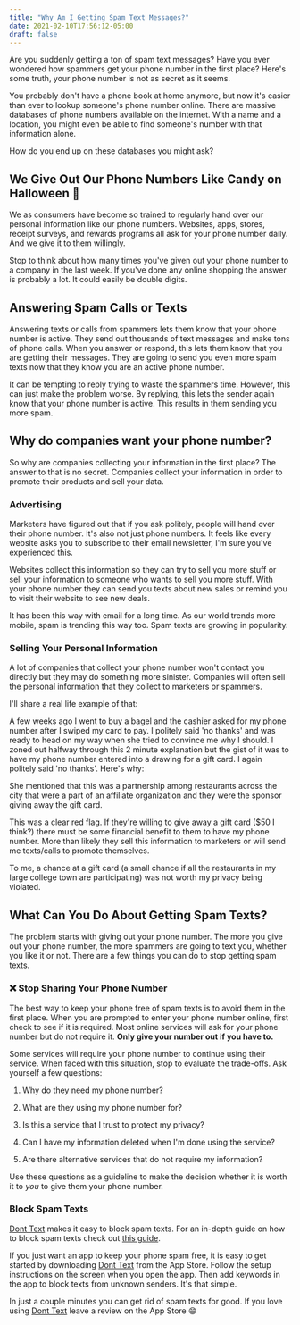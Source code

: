```yaml
---
title: "Why Am I Getting Spam Text Messages?"
date: 2021-02-10T17:56:12-05:00
draft: false
---
```


Are you suddenly getting a ton of spam text messages? Have you ever wondered how spammers get your phone number in the first place? Here's some truth, your phone number is not as secret as it seems.

You probably don't have a phone book at home anymore, but now it's easier than ever to lookup someone's phone number online. There are massive databases of phone numbers available on the internet. With a name and a location, you might even be able to find someone's number with that information alone.

How do you end up on these databases you might ask?

## We Give Out Our Phone Numbers Like Candy on Halloween :jack_o_lantern:

We as consumers have become so trained to regularly hand over our personal information like our phone numbers. Websites, apps, stores, receipt surveys, and rewards programs all ask for your phone number daily. And we give it to them willingly.

Stop to think about how many times you've given out your phone number to a company in the last week. If you've done any online shopping the answer is probably a lot. It could easily be double digits.

## Answering Spam Calls or Texts

Answering texts or calls from spammers lets them know that your phone number is active. They send out thousands of text messages and make tons of phone calls. When you answer or respond, this lets them know that you are getting their messages. They are going to send you even more spam texts now that they know you are an active phone number.

It can be tempting to reply trying to waste the spammers time. However, this can just make the problem worse. By replying, this lets the sender again know that your phone number is active. This results in them sending you more spam.

## Why do companies want your phone number?

So why are companies collecting your information in the first place? The answer to that is no secret. Companies collect your information in order to promote their products and sell your data.

### Advertising

Marketers have figured out that if you ask politely, people will hand over their phone number. It's also not just phone numbers. It feels like every website asks you to subscribe to their email newsletter, I'm sure you've experienced this.

Websites collect this information so they can try to sell you more stuff or sell your information to someone who wants to sell you more stuff. With your phone number they can send you texts about new sales or remind you to visit their website to see new deals.

It has been this way with email for a long time. As our world trends more mobile, spam is trending this way too. Spam texts are growing in popularity.

### Selling Your Personal Information

A lot of companies that collect your phone number won't contact you directly but they may do something more sinister. Companies will often sell the personal information that they collect to marketers or spammers.

I'll share a real life example of that:

A few weeks ago I went to buy a bagel and the cashier asked for my phone number after I swiped my card to pay. I politely said 'no thanks' and was ready to head on my way when she tried to convince me why I should. I zoned out halfway through this 2 minute explanation but the gist of it was to have my phone number entered into a drawing for a gift card. I again politely said 'no thanks'. Here's why:

She mentioned that this was a partnership among restaurants across the city that were a part of an affiliate organization and they were the sponsor giving away the gift card.

This was a clear red flag. If they're willing to give away a gift card ($50 I think?) there must be some financial benefit to them to have my phone number. More than likely they sell this information to marketers or will send me texts/calls to promote themselves.

To me, a chance at a gift card (a small chance if all the restaurants in my large college town are participating) was not worth my privacy being violated.

## What Can You Do About Getting Spam Texts?

The problem starts with giving out your phone number. The more you give out your phone number, the more spammers are going to text you, whether you like it or not. There are a few things you can do to stop getting spam texts.

### :x: Stop Sharing Your Phone Number

The best way to keep your phone free of spam texts is to avoid them in the first place. When you are prompted to enter your phone number online, first check to see if it is required. Most online services will ask for your phone number but do not require it. **Only give your number out if you have to.**

Some services will require your phone number to continue using their service. When faced with this situation, stop to evaluate the trade-offs. Ask yourself a few questions:

1. Why do they need my phone number?

2. What are they using my phone number for?

3. Is this a service that I trust to protect my privacy?

4. Can I have my information deleted when I'm done using the service?

5. Are there alternative services that do not require my information?

Use these questions as a guideline to make the decision whether it is worth it to *you* to give them your phone number.

### Block Spam Texts

[Dont Text](/download) makes it easy to block spam texts. For an in-depth guide on how to block spam texts check out [this guide](/blog/how-to-block-spam-texts-on-iphone).

If you just want an app to keep your phone spam free, it is easy to get started by downloading [Dont Text](/download) from the App Store. Follow the setup instructions on the screen when you open the app. Then add keywords in the app to block texts from unknown senders. It's that simple.

In just a couple minutes you can get rid of spam texts for good. If you love using [Dont Text](/download) leave a review on the App Store :smile:
